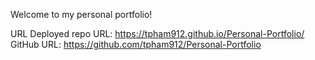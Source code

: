 Welcome to my personal portfolio!

URL
Deployed repo URL: https://tpham912.github.io/Personal-Portfolio/
GitHub URL: https://github.com/tpham912/Personal-Portfolio

